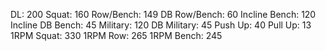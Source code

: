 DL: 200
 Squat: 160
 Row/Bench: 149
 DB Row/Bench: 60
 Incline Bench: 120
 Incline DB Bench: 45
 Military: 120
 DB Military: 45
 Push Up: 40
 Pull Up: 13
 1RPM Squat: 330
 1RPM Row: 265
 1RPM Bench: 245
